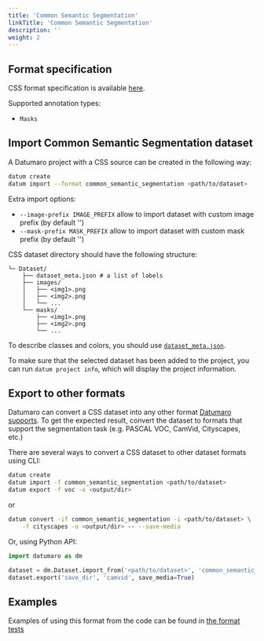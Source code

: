 ```yaml
---
title: 'Common Semantic Segmentation'
linkTitle: 'Common Semantic Segmentation'
description: ''
weight: 2
---
```


## Format specification

CSS format specification is available [here](https://github.com/openvinotoolkit/open_model_zoo/blob/master/tools/accuracy_checker/openvino/tools/accuracy_checker/annotation_converters/README.md#supported-converters).

Supported annotation types:
- `Masks`

## Import Common Semantic Segmentation dataset

A Datumaro project with a CSS source can be created in the following way:

``` bash
datum create
datum import --format common_semantic_segmentation <path/to/dataset>
```

Extra import options:
- `--image-prefix IMAGE_PREFIX` allow to import dataset with custom image prefix
  (by default '')
- `--mask-prefix MASK_PREFIX` allow to import dataset with custom mask prefix
  (by default '')

CSS dataset directory should have the following structure:

<!--lint disable fenced-code-flag-->
```
└─ Dataset/
    ├── dataset_meta.json # a list of labels
    ├── images/
    │   ├── <img1>.png
    │   ├── <img2>.png
    │   └── ...
    └── masks/
        ├── <img1>.png
        ├── <img2>.png
        └── ...
```

To describe classes and colors, you should use [`dataset_meta.json`](/docs/user-manual/supported_formats/#dataset-meta-file).

To make sure that the selected dataset has been added to the project, you can
run `datum project info`, which will display the project information.

## Export to other formats

Datumaro can convert a CSS dataset into any other format [Datumaro supports](/docs/user-manual/supported_formats/).
To get the expected result, convert the dataset to formats
that support the segmentation task (e.g. PASCAL VOC, CamVid, Cityscapes, etc.)

There are several ways to convert a CSS dataset to other dataset
formats using CLI:

``` bash
datum create
datum import -f common_semantic_segmentation <path/to/dataset>
datum export -f voc -o <output/dir>
```
or
``` bash
datum convert -if common_semantic_segmentation -i <path/to/dataset> \
    -f cityscapes -o <output/dir> -- --save-media
```

Or, using Python API:

```python
import datumaro as dm

dataset = dm.Dataset.import_from('<path/to/dataset>', 'common_semantic_segmentation')
dataset.export('save_dir', 'camvid', save_media=True)
```

## Examples

Examples of using this format from the code can be found in
[the format tests](https://github.com/openvinotoolkit/datumaro/blob/develop/tests/test_common_semantic_segmentation_format.py)
